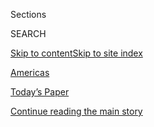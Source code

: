 <div id="app">

<div>

<div class="NYTAppHideMasthead css-zz1s19 e1suatyy0">

<div class="section css-ui9rw0 e1suatyy2">

<div class="css-11hrj97 er09x8g0">

<div class="css-6n7j50">

</div>

<span class="css-1dv1kvn">Sections</span>

<div class="css-10488qs">

<span class="css-1dv1kvn">SEARCH</span>

</div>

[Skip to content](#site-content)[Skip to site
index](#site-index)

</div>

<div id="masthead-section-label" class="css-1fnb9ct eaxe0e00">

[Americas](https://www.nytimes.com/section/world/americas)

</div>

<div class="css-10698na e1huz5gh0">

</div>

</div>

<div id="masthead-bar-one" class="section hasLinks css-15hmgas e1csuq9d3">

<div class="css-uqyvli e1csuq9d0">

</div>

<div class="css-1uqjmks e1csuq9d1">

</div>

<div class="css-9e9ivx">

[](https://myaccount.nytimes.com/auth/login?response_type=cookie&client_id=vi)

</div>

<div class="css-1bvtpon e1csuq9d2">

[Today’s Paper](https://www.nytimes.com/section/todayspaper)

</div>

</div>

</div>

</div>

<div data-aria-hidden="false">

<div id="site-content" data-role="main">

<div id="top-wrapper" class="css-15p45cc eaca97t0" type="top">

<div id="top-slug" class="css-19x0jxb eaca97t1" hidden="">

Advertisement

</div>

[Continue reading the main
story](#after-top)

<div class="ad top-wrapper" style="text-align:center;height:100%;display:block;min-height:90px">

<div id="top" class="place-ad" data-position="top" data-size-key="top">

</div>

</div>

<div id="after-top">

</div>

</div>

<div id="collection-americas" class="section css-15h4p1b e9abtgs0">

<div class="css-1j21atc e1svk9qx1">

<div class="css-fmiefx e1svk9qx2">

<div class="css-1hk7r2m eu54l5x0">

<div id="sponsor-wrapper" class="css-7a1pgi eaca97t0" type="sponsor" hidden="">

<div id="sponsor-slug" class="css-1l4mleb eaca97t1" hidden="">

Supported by

</div>

[Continue reading the main
story](#after-sponsor)

<div id="sponsor" class="ad sponsor-wrapper" style="text-align:left;height:100%;display:block">

</div>

<div id="after-sponsor">

</div>

</div>

</div>

### <span class="css-5xm8y ezz4tcd1">[World](/section/world)</span>

</div>

<div class="css-nfcc9b e1svk9qx3">

<div class="css-vl9dhg e1svk9qx5">

<div class="css-1nrhkj6 e1svk9qx6">

# Americas

<div class="follow-button-placeholder" data-collection-id="">

</div>

</div>

</div>

</div>

</div>

<div class="css-185go5a e1o5byef0">

<div class="css-15cbhtu">

  - [Latest](#stream-panel)
  - <span class="css-6n7j50">Search</span>
    <div class="control">
    <div class="label-container css-1dv1kvn">
    Search
    </div>
    <div class="css-wm4t3d">
    **<span id="clear-search-input" class="css-1dv1kvn">Clear this text
    input</span>
    </div>
    </div>
    <span class="css-1iovbfw"></span>

<div id="stream-panel" class="section css-8msx5b e1jz0cab1">

<div class="css-13mho3u">

1.  
    
    <div class="css-1cp3ece">
    
    <div class="css-1l4spti">
    
    [](/2020/08/04/world/americas/colombia-president-uribe-charged.html)
    
    <div class="css-79elbk">
    
    ![](https://static01.nyt.com/images/2020/08/04/world/04uribe/merlin_138461055_e8f62ffd-95e1-4b71-8a94-dda7b8b50083-thumbWide.jpg?quality=75&auto=webp&disable=upscale)
    
    </div>
    
    ## Colombian Ex-President Faces Possible Detention Amid Fraud Inquiry
    
    A decision to detain Álvaro Uribe, not yet confirmed by the Supreme
    Court, could be a turning point in a nation used to seeing powerful
    politicians avoid prosecution despite years of investigations.
    
    <div class="css-1nqbnmb ea5icrr0">
    
    By <span class="css-1n7hynb">Julie Turkewitz</span>
    
    </div>
    
    <div class="css-185051n">
    
    [Leer en
    español](https://www.nytimes.com/es/2020/08/04/espanol/america-latina/alvaro-uribe-detencion-colombia.html "Read in Spanish")
    
    </div>
    
    </div>
    
    <div class="css-1lc2l26 e1xfvim33">
    
    </div>
    
    </div>

2.  
    
    <div class="css-1cp3ece">
    
    <div class="css-1l4spti">
    
    [](/2020/08/04/travel/coronavirus-caribbean-vacations.html)
    
    <div class="css-79elbk">
    
    ![](https://static01.nyt.com/images/2020/08/04/travel/04caribbean-dilemma/merlin_174773829_3f39dfce-3c4f-4752-9d03-e8176083a50c-thumbWide.jpg?quality=75&auto=webp&disable=upscale)
    
    </div>
    
    ## The Caribbean Dilemma
    
    Many islands are open to American travelers. Going could mean
    bringing coronavirus to places ill prepared to deal with it. Not
    going could mean deepening economic woes. How do you choose?
    
    <div class="css-1nqbnmb ea5icrr0">
    
    By <span class="css-1n7hynb">Nina
    Burleigh</span>
    
    </div>
    
    </div>
    
    <div class="css-1lc2l26 e1xfvim33">
    
    </div>
    
    </div>

3.  
    
    <div class="css-1cp3ece">
    
    <div class="css-1l4spti">
    
    [](/2020/08/03/obituaries/bernaldina-jose-pedro-dead-coronavirus.html)
    
    <div class="css-79elbk">
    
    ![](https://static01.nyt.com/images/2020/07/30/obituaries/30Pedro/30Pedro-thumbWide.jpg?quality=75&auto=webp&disable=upscale)
    
    </div>
    
    ### <span class="css-m70j1g">Those We’ve Lost</span>
    
    ## Bernaldina José Pedro, Repository of Indigenous Culture, Dies at 75
    
    Ms. Pedro was a leader of Brazil’s Macuxi people and carried a
    message of alarm for their fate to Pope Francis. She died of the
    novel coronavirus.
    
    <div class="css-1nqbnmb ea5icrr0">
    
    By <span class="css-1n7hynb">Michael
    Astor</span>
    
    </div>
    
    </div>
    
    <div class="css-1lc2l26 e1xfvim33">
    
    </div>
    
    </div>

4.  
    
    <div class="css-1cp3ece">
    
    <div class="css-1l4spti">
    
    [](/2020/08/03/travel/remote-schools-patagonia.html)
    
    <div class="css-79elbk">
    
    ![](https://static01.nyt.com/images/2020/08/03/travel/03travel-patagonia-promo-2/merlin_173715438_75373b10-dda4-4a96-9845-2f9eb704acd2-thumbWide.jpg?quality=75&auto=webp&disable=upscale)
    
    </div>
    
    ### <span class="css-m70j1g">The World Through a Lens</span>
    
    ## A Visit to 5 of Patagonia’s Most Remote Schoolhouses
    
    Community life within the isolated villages of southern Chile is
    facilitated in part by an unlikely source: a network of rural
    schools.
    
    <div class="css-1nqbnmb ea5icrr0">
    
    By <span class="css-1n7hynb">Andria
    Hautamaki</span>
    
    </div>
    
    </div>
    
    <div class="css-1lc2l26 e1xfvim33">
    
    </div>
    
    </div>

5.  
    
    <div class="css-1cp3ece">
    
    <div class="css-1l4spti">
    
    [](/2020/08/02/world/americas/guyana-president-ali-oil.html)
    
    <div class="css-79elbk">
    
    ![](https://static01.nyt.com/images/2020/08/02/world/02guyana/merlin_169986186_c1231a6a-b3e4-45de-8a61-b70ca5d3e8b3-thumbWide.jpg?quality=75&auto=webp&disable=upscale)
    
    </div>
    
    ## Guyana Swears In New Leader, Resolving Struggle Over Oil Wealth
    
    Mohamed Irfaan Ali will manage the flow of billions in new oil
    revenues, which are reshaping the small South American country and
    heightened a standoff after elections in March.
    
    <div class="css-1nqbnmb ea5icrr0">
    
    By <span class="css-1n7hynb">Nafeeza Yahya-Sakur <span>and</span>
    Anatoly
    Kurmanaev</span>
    
    </div>
    
    </div>
    
    <div class="css-1lc2l26 e1xfvim33">
    
    </div>
    
    </div>

6.  
    
    <div class="css-1cp3ece">
    
    <div class="css-1l4spti">
    
    [](/2020/08/02/world/americas/mexico-el-marro-capture.html)
    
    <div class="css-79elbk">
    
    ![](https://static01.nyt.com/images/2020/08/02/world/02mexico2/merlin_170327064_c214ce7c-82c0-4a6b-ab03-3dc20289260d-thumbWide.jpg?quality=75&auto=webp&disable=upscale)
    
    </div>
    
    ## Mexico Seizes Crime Boss El Marro, Under Pressure to Cut Violence
    
    While the arrest of José Antonio Yépez delivers a major blow to a
    cartel, analysts say officials lack a cohesive strategy against
    debilitating crime.
    
    <div class="css-1nqbnmb ea5icrr0">
    
    By <span class="css-1n7hynb">Azam
    Ahmed</span>
    
    </div>
    
    </div>
    
    <div class="css-1lc2l26 e1xfvim33">
    
    </div>
    
    </div>

7.  
    
    <div class="css-1cp3ece">
    
    <div class="css-1l4spti">
    
    [](/2020/08/02/world/americas/mexico-tv-virus-telenovela.html)
    
    <div class="css-79elbk">
    
    ![](https://static01.nyt.com/images/2020/07/23/world/00mexico-melodrama/merlin_173965713_f45fb63a-5152-433a-b9e9-4cfa786e4780-thumbWide.jpg?quality=75&auto=webp&disable=upscale)
    
    </div>
    
    ## Less Sex, More Viewers: Pandemic Boosts Mexico’s Flagging Telenovelas
    
    Dismissed as too old-fashioned to compete with streaming services,
    the melodramas have seen viewership surge from Mexicans seeking the
    familiar in a distressing time.
    
    <div class="css-1nqbnmb ea5icrr0">
    
    By <span class="css-1n7hynb">Natalie Kitroeff</span>
    
    </div>
    
    <div class="css-185051n">
    
    [Leer en
    español](https://www.nytimes.com/es/2020/08/02/espanol/america-latina/televisa-rosa-de-guadalupe-netflix.html "Read in Spanish")
    
    </div>
    
    </div>
    
    <div class="css-1lc2l26 e1xfvim33">
    
    </div>
    
    </div>

8.  
    
    <div class="css-1cp3ece">
    
    <div class="css-1l4spti">
    
    [](/2020/08/01/obituaries/victor-victor-dead-coronavirus.html)
    
    <div class="css-79elbk">
    
    ![](https://static01.nyt.com/images/2020/07/27/obituaries/27Victor/merlin_175001436_38b11f8e-227a-4e2c-9821-7618af9b2524-thumbWide.jpg?quality=75&auto=webp&disable=upscale)
    
    </div>
    
    ### <span class="css-m70j1g">Those We’ve Lost</span>
    
    ## Víctor Víctor, Known for the Hit ‘Mesita de Noche,’ Dies at 71
    
    A singer, songwriter and producer, Mr. Víctor also worked to bring
    theater, music and dance lessons to underprivileged communities. He
    died of Covid-19.
    
    <div class="css-1nqbnmb ea5icrr0">
    
    By <span class="css-1n7hynb">Sandra E. Garcia</span>
    
    </div>
    
    <div class="css-185051n">
    
    [Leer en
    español](https://www.nytimes.com/es/2020/08/03/espanol/cultura/victor-victor-murio-coronavirus.html "Read in Spanish")
    
    </div>
    
    </div>
    
    <div class="css-1lc2l26 e1xfvim33">
    
    </div>
    
    </div>

9.  
    
    <div class="css-1cp3ece">
    
    <div class="css-1l4spti">
    
    [](/2020/08/01/world/americas/Brazil-amazon-deforestation-bolsonaro.html)
    
    <div class="css-79elbk">
    
    ![](https://static01.nyt.com/images/2020/08/02/world/02brazil-amazon/merlin_160086585_797d8284-14b9-4098-83bc-3d9e148ee8a1-thumbWide.jpg?quality=75&auto=webp&disable=upscale)
    
    </div>
    
    ## Under Pressure, Brazil’s Bolsonaro Forced to Fight Deforestation
    
    After fending off international criticism on rainforest destruction,
    President Jair Bolsonaro caved to pressure and took steps to curb
    deforestation and forest fires.
    
    <div class="css-1nqbnmb ea5icrr0">
    
    By <span class="css-1n7hynb">Ernesto Londoño <span>and</span>
    Letícia
    Casado</span>
    
    </div>
    
    </div>
    
    <div class="css-1lc2l26 e1xfvim33">
    
    </div>
    
    </div>

10. 
    
    <div class="css-1cp3ece">
    
    <div class="css-1l4spti">
    
    [](/2020/08/01/science/vines-lianas-panama.html)
    
    <div class="css-79elbk">
    
    ![](https://static01.nyt.com/images/2020/08/04/science/00SCI-VINES1/00SCI-VINES1-thumbWide.jpg?quality=75&auto=webp&disable=upscale)
    
    </div>
    
    ### <span class="css-m70j1g">Trilobites</span>
    
    ## How Woody Vines Do the Twist
    
    Slowly, scientists are learning how lianas quickly climb.
    
    <div class="css-1nqbnmb ea5icrr0">
    
    By <span class="css-1n7hynb">Devi Lockwood</span>
    
    </div>
    
    </div>
    
    <div class="css-1lc2l26 e1xfvim33">
    
    </div>
    
    </div>

<div class="css-13mho3u">

<div class="css-1t62hi8">

<div class="css-1stvaey">

Show
More

<div>

<div style="border:0;clip:rect(0 0 0 0);height:1px;margin:-1px;overflow:hidden;white-space:nowrap;padding:0;width:1px;position:absolute" data-role="log" data-aria-live="assertive">

</div>

<div style="border:0;clip:rect(0 0 0 0);height:1px;margin:-1px;overflow:hidden;white-space:nowrap;padding:0;width:1px;position:absolute" data-role="log" data-aria-live="assertive">

</div>

<div style="border:0;clip:rect(0 0 0 0);height:1px;margin:-1px;overflow:hidden;white-space:nowrap;padding:0;width:1px;position:absolute" data-role="log" data-aria-live="polite">

</div>

<div style="border:0;clip:rect(0 0 0 0);height:1px;margin:-1px;overflow:hidden;white-space:nowrap;padding:0;width:1px;position:absolute" data-role="log" data-aria-live="polite">

</div>

</div>

</div>

</div>

</div>

</div>

<div class="css-g6hk37 supplemental">

<div id="mid1-wrapper" class="css-10wkyv7 eaca97t0" type="lede">

<div id="mid1-slug" class="css-1tag3rd eaca97t1">

Advertisement

</div>

[Continue reading the main
story](#after-mid1)

<div id="mid1" class="ad mid1-wrapper" style="text-align:center;height:100%;display:block;min-height:250px">

</div>

<div id="after-mid1">

</div>

</div>

<div id="mktg-wrapper" class="css-oxle51 eaca97t0" type="mktg">

<div id="mktg-slug" class="css-1tag3rd eaca97t1">

Advertisement

</div>

[Continue reading the main
story](#after-mktg)

<div id="mktg" class="ad mktg-wrapper" style="text-align:center;height:100%;display:block">

</div>

<div id="after-mktg">

</div>

</div>

</div>

</div>

</div>

</div>

</div>

</div>

## Site Index

<div>

</div>

## Site Information Navigation

  - [© <span>2020</span> <span>The New York Times
    Company</span>](https://help.nytimes.com/hc/en-us/articles/115014792127-Copyright-notice)

<!-- end list -->

  - [NYTCo](https://www.nytco.com/)
  - [Contact
    Us](https://help.nytimes.com/hc/en-us/articles/115015385887-Contact-Us)
  - [Work with us](https://www.nytco.com/careers/)
  - [Advertise](https://nytmediakit.com/)
  - [T Brand Studio](http://www.tbrandstudio.com/)
  - [Your Ad
    Choices](https://www.nytimes.com/privacy/cookie-policy#how-do-i-manage-trackers)
  - [Privacy](https://www.nytimes.com/privacy)
  - [Terms of
    Service](https://help.nytimes.com/hc/en-us/articles/115014893428-Terms-of-service)
  - [Terms of
    Sale](https://help.nytimes.com/hc/en-us/articles/115014893968-Terms-of-sale)
  - [Site
    Map](https://spiderbites.nytimes.com)
  - [Help](https://help.nytimes.com/hc/en-us)
  - [Subscriptions](https://www.nytimes.com/subscription?campaignId=37WXW)

</div>

</div>
